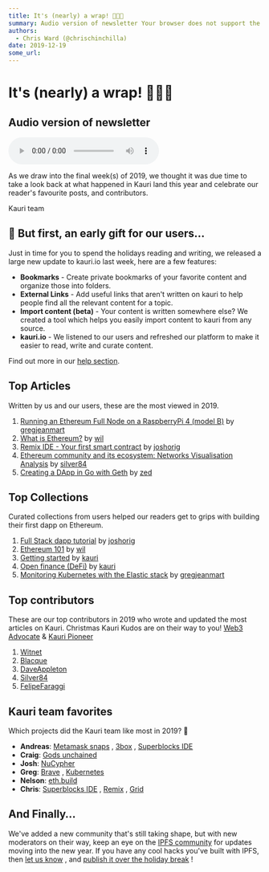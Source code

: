 ```yaml
---
title: It's (nearly) a wrap! 🎉🥳👏
summary: Audio version of newsletter Your browser does not support the audio element. As we draw into the final week(s) of 2019, we thought it was due time to take a loo
authors:
  - Chris Ward (@chrischinchilla)
date: 2019-12-19
some_url: 
---
```


# It's (nearly) a wrap! 🎉🥳👏

## Audio version of newsletter

<audio controls>
        <source src="https://ipfs.infura.io/ipfs/QmZGmqWYQWSNWpfvdaUozvzPh1aCBLNie1HsvTtahAcLX2">
        Your browser does not support the audio element.
      </audio>

As we draw into the final week(s) of 2019, we thought it was due time to take a look back at what happened in Kauri land this year and celebrate our reader's favourite posts, and contributors.

Kauri team

## 🎁 But first, an early gift for our users…

Just in time for you to spend the holidays reading and writing, we released a large new update to kauri.io last week, here are a few features:

-   **Bookmarks** - Create private bookmarks of your favorite content and organize those into folders.
-   **External Links** - Add useful links that aren't written on kauri to help people find all the relevant content for a topic.
-   **Import content (beta)** - Your content is written somewhere else? We created a tool which helps you easily import content to kauri from any source.
-   **kauri.io** - We listened to our users and refreshed our platform to make it easier to read, write and curate content.

Find out more in our [help section](https://kauri.io/help).

## Top Articles

Written by us and our users, these are the most viewed in 2019.

1.  [Running an Ethereum Full Node on a RaspberryPi 4 \(model B\)](https://kauri.io/running-an-ethereum-full-node-on-a-raspberrypi-4-\(model-b\)/9695fcca217f46feb355245275835fc0/a)  by [gregjeanmart](https://kauri.io/gregjeanmart/p)
2.  [What is Ethereum?](https://kauri.io/ethereum-101-part-1-what-is-ethereum/67a81d8746ee4b49ba19447e8e2a983e/a)  by [wil](https://kauri.io/wil/p)
3.  [Remix IDE - Your first smart contract](https://kauri.io/remix-ide-your-first-smart-contract/124b7db1d0cf4f47b414f8b13c9d66e2/a)  by [joshorig](https://kauri.io/joshorig/p)
4.  [Ethereum community and its ecosystem: Networks Visualisation Analysis](https://kauri.io/ethereum-community-and-its-ecosystem:-networks-visualisation-analysis/cd37b69782ee45d6a96caa6e1ab43f42/a)  by [silver84](https://kauri.io/silver84/p)
5.  [Creating a DApp in Go with Geth](https://kauri.io/creating-a-dapp-in-go-with-geth/60a36c1b17d645939f63415218dc24f9/a)  by [zed](https://kauri.io/zed/p)

## Top Collections

Curated collections from users helped our readers get to grips with building their first dapp on Ethereum.

1.  [Full Stack dapp tutorial](https://kauri.io/full-stack-dapp-tutorial-series/5b8e401ee727370001c942e3/c)  by [joshorig](https://kauri.io/joshorig/p)
2.  [Ethereum 101](https://kauri.io/ethereum-101/5bb65f0f4f34080001731dc2/c) by [wil](https://kauri.io/wil/p)
3.  [Getting started](https://kauri.io/getting-started/5cb55c871325f2000141df73/c)  by [kauri](https://kauri.io/kauri/p)
4.  [Open finance (DeFi)](https://kauri.io/open-finance-\(defi\)/5cab3a8c4e04590001eccfa2/c)  by [kauri](https://kauri.io/kauri/p)
5.  [Monitoring Kubernetes with the Elastic stack](https://kauri.io/monitoring-kubernetes-with-elastic-stack/5d6d437fb93cd40001f1cbe3/c)  by [gregjeanmart](https://kauri.io/gregjeanmart/p)

## Top contributors

These are our top contributors in 2019 who wrote and updated the most articles on Kauri. Christmas Kauri Kudos are on their way to you! [Web3 Advocate](https://gitcoin.co/kudos/191/web3_advocate)  & [Kauri Pioneer](https://gitcoin.co/kudos/189/kauri_pioneer)

1.  [Witnet](https://kauri.io/public-profile/478f1a09bc1477148a91508b9320274dce563605)
2.  [Blacque](https://kauri.io/public-profile/0030026755d09ee4b809b7e968dfe1b004b16286)
3.  [DaveAppleton](https://kauri.io/public-profile/31efd75bc0b5fbafc6015bd50590f4fdab6a3f22)
4.  [Silver84](https://kauri.io/public-profile/2e34cdb393c08086e759e3d186b3b4fb2ca5b1b2)
5.  [FelipeFaraggi](https://kauri.io/public-profile/b929d237b337ce356fd0732472175babf08233ce)

## Kauri team favorites

Which projects did the Kauri team like most in 2019? 🤔

-   **Andreas**: [Metamask snaps](https://medium.com/metamask/introducing-the-next-evolution-of-the-web3-wallet-4abdf801a4ee) , [3box](https://3box.io/) , [Superblocks IDE](https://studio.ethereum.org/)
-   **Craig**: [Gods unchained](https://godsunchained.com/)
-   **Josh**: [NuCypher](https://www.nucypher.com/)
-   **Greg**: [Brave](https://brave.com/) , [Kubernetes](https://kubernetes.io/)
-   **Nelson**: [eth.build](https://eth.build/)
-   **Chris**: [Superblocks IDE](https://studio.ethereum.org/) , [Remix](http://remix.ethereum.org/) , [Grid](https://grid.ethereum.org/)

## And Finally…

We've added a new community that's still taking shape, but with new moderators on their way, keep an eye on the [IPFS community](https://kauri.io/ipfs/5df11c69001baf0001d03b95/cm)
for updates moving into the new year. If you have any cool hacks you've built with IPFS, then [let us know](mailto:info@kauri.io)
, and [publish it over the holiday break](https://kauri.io/write-article)
!
